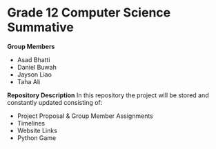 # Grade 12 Computer Science Summative

**Group Members**
- Asad Bhatti
- Daniel Buwah
- Jayson Liao
- Taha Ali

**Repository Description**
In this repository the project will be stored and constantly updated consisting of:
- Project Proposal & Group Member Assignments
- Timelines
- Website Links
- Python Game
